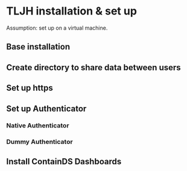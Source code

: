# TLJH installation & set up

Assumption: set up on a virtual machine.

## Base installation

## Create directory to share data between users

## Set up https

## Set up Authenticator

### Native Authenticator

### Dummy Authenticator

## Install ContainDS Dashboards

